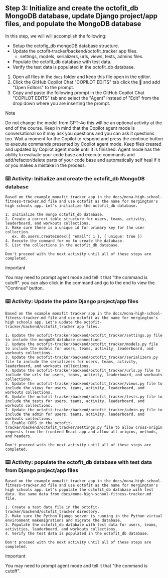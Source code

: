 ## Step 3: Initialize and create the octofit_db MongoDB database, update Django project/app files, and populate the MongoDB database

In this step, we will will accomplish the following:

- Setup the octofig_db mongoDB database structure.
- Update the octofit-tracker/backend/octofit_tracker app files.
  - settings, models, serializers, urls, views, tests, admins files.
- Populate the octofit_db database with test data.
- Verify the test data is populated in the octofit_db database.

1. Open all files in the `docs` folder and keep this file open in the editor.
2. Click the GitHub Copilot Chat "COPILOT EDITS" tab click the :paperclip: and add "Open Editors" to the prompt.
3. Copy and paste the following prompt in the GitHub Copilot Chat "COPILOT EDITS" tab and select the "Agent" instead of "Edit" from the drop down where you are inserting the prompt.

>[!NOTE]
> Do not change the model from GPT-4o this will be an optional activity at the end of the course.
> Keep in mind that the Copilot agent mode is conversational so it may ask you questions and you can ask it questions too.
> Wait a moment for the Copilot to respond and press the continue button to execute commands presented by Copilot agent mode.
> Keep files created and updated by Copilot agent mode until it is finished.
> Agent mode has the ability to evaluate your code base and execute commands and add/refactor/delete parts of your code base and automatically self heal if it or you makes a mistake in the process.

### :keyboard: Activity: Initialize and create the octofit_db MongoDB database

```text
Based on the example monafit tracker app in the docs/mona-high-school-fitness-tracker.md file and use octofit as the name for mergington's high schools app. Let's initialize the octofit_db database.

1. Initialize the mongo octofit_db database.
2. Create a correct table structure for users, teams, activity, leaderboard, and workouts collections.
3. Make sure there is a unique id for primary key for the user collection.
   ex. db.users.createIndex({ "email": 1 }, { unique: true })
4. Execute the command for me to create the database.
5. List the collections in the octofit_db database.

Don't proceed with the next activity until all of these steps are completed.
```

> [!IMPORTANT]
> You may need to prompt agent mode and tell it that "the command is cutoff".
> you can also click in the command and go to the end to view the "Continue" button.

### :keyboard: Activity: Update the pdate Django project/app files

```text
Based on the example monafit tracker app in the docs/mona-high-school-fitness-tracker.md file and use octofit as the name for mergington's high schools app. Let's update the octofit-tracker/backend/octofit_tracker app files.

1. Update the octofit-tracker/backend/octofit_tracker/settings.py file to include the mongoDB database connection.
2. Update the octofit-tracker/backend/octofit_tracker/models.py file to include the models for users, teams, activity, leaderboard, and workouts collections.
3. Update the octofit-tracker/backend/octofit_tracker/serializers.py file to include the serializers for users, teams, activity, leaderboard, and workouts collections.
4. Update the octofit-tracker/backend/octofit_tracker/urls.py file to include the urls for users, teams, activity, leaderboard, and workouts collections.
5. Update the octofit-tracker/backend/octofit_tracker/views.py file to include the views for users, teams, activity, leaderboard, and workouts collections.
6. Update the octofit-tracker/backend/octofit_tracker/tests.py file to include the tests for users, teams, activity, leaderboard, and workouts collections.
7. Update the octofit-tracker/backend/octofit_tracker/admin.py file to include the admin for users, teams, activity, leaderboard, and workouts collections.
8. Enable CORS in the octofit-tracker/backend/octofit_tracker/settings.py file to allow cross-origin requests from the frontend React app and allow all origins, methods, and headers.

Don't proceed with the next activity until all of these steps are completed.
```

### :keyboard: Activity: populate the octofit_db database with test data from Django project/app files

```text
Based on the example monafit tracker app in the docs/mona-high-school-fitness-tracker.md file and use octofit as the name for mergington's high schools app. Let's populate the octofit_db database with test data. Use same data from docs/mona-high-school-fitness-tracker.md file.

1. Create a test data file in the octofit-tracker/backend/octofit_tracker directory.
2. Make sure the Python Django server is running in the Python virtual environment makemigrations and migrate the database.
3. Populate the octofit_db database with test data for users, teams, activities, leaderboard, and workouts collections.
4. Verify the test data is populated in the octofit_db database.

Don't proceed with the next activity until all of these steps are completed.
```

> [!IMPORTANT]
> You may need to prompt agent mode and tell it that "the command is cutoff".
